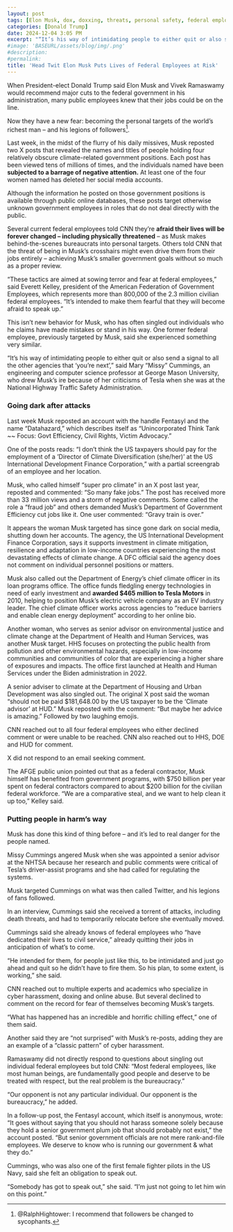 ```yaml
---
layout: post
tags: [Elon Musk, dox, doxxing, threats, personal safety, federal employees, X‐Twitter, Department Of Government Efficiency (DOGE), Vivek Ramaswamy, politics]
categories: [Donald Trump]
date: 2024-12-04 3:05 PM
excerpt: "“It’s his way of intimidating people to either quit or also send a signal to all the other agencies that ‘you’re next’.” – Mary “Missy” Cummings, engineering and computer science professor at George Mason University, one of the first female fighter pilots in the US Navy, who drew Musk’s ire because of her criticisms of Tesla when she was at the National Highway Traffic Safety Administration."
#image: 'BASEURL/assets/blog/img/.png'
#description:
#permalink:
title: 'Head Twit Elon Musk Puts Lives of Federal Employees at Risk'
---
```



When President-elect Donald Trump said Elon Musk and Vivek Ramaswamy would recommend major cuts to the federal government in his administration, many public employees knew that their jobs could be on the line.

Now they have a new fear: becoming the personal targets of the world’s richest man – and his legions of followers[^21].

[^21]: @RalphHightower: I recommend that followers be changed to sycophants. 

Last week, in the midst of the flurry of his daily missives, Musk reposted two X posts that revealed the names and titles of people holding four relatively obscure climate-related government positions. Each post has been viewed tens of millions of times, and the individuals named have been **subjected to a barrage of negative attention.** At least one of the four women named has deleted her social media accounts.

Although the information he posted on those government positions is available through public online databases, these posts target otherwise unknown government employees in roles that do not deal directly with the public.

Several current federal employees told CNN they’re **afraid their lives will be forever changed – including physically threatened** – as Musk makes behind-the-scenes bureaucrats into personal targets. Others told CNN that the threat of being in Musk’s crosshairs might even drive them from their jobs entirely – achieving Musk’s smaller government goals without so much as a proper review.

“These tactics are aimed at sowing terror and fear at federal employees,” said Everett Kelley, president of the American Federation of Government Employees, which represents more than 800,000 of the 2.3 million civilian federal employees. “It’s intended to make them fearful that they will become afraid to speak up.”

This isn’t new behavior for Musk, who has often singled out individuals who he claims have made mistakes or stand in his way. One former federal employee, previously targeted by Musk, said she experienced something very similar.

“It’s his way of intimidating people to either quit or also send a signal to all the other agencies that ‘you’re next’,” said Mary “Missy” Cummings, an engineering and computer science professor at George Mason University, who drew Musk’s ire because of her criticisms of Tesla when she was at the National Highway Traffic Safety Administration.

### Going dark after attacks

Last week Musk reposted an account with the handle Fentasyl and the name “Datahazard,” which describes itself as “Unincorporated Think Tank ~~ Focus: Govt Efficiency, Civil Rights, Victim Advocacy.”

One of the posts reads: “I don’t think the US taxpayers should pay for the employment of a ’Director of Climate Diversification (she/her)’ at the US International Development Finance Corporation,” with a partial screengrab of an employee and her location.

Musk, who called himself “super pro climate” in an X post last year, reposted and commented: “So many fake jobs.” The post has received more than 33 million views and a storm of negative comments. Some called the role a “fraud job” and others demanded Musk’s Department of Government Efficiency cut jobs like it. One user commented: “Gravy train is over.”

It appears the woman Musk targeted has since gone dark on social media, shutting down her accounts. The agency, the US International Development Finance Corporation, says it supports investment in climate mitigation, resilience and adaptation in low-income countries experiencing the most devastating effects of climate change. A DFC official said the agency does not comment on individual personnel positions or matters.

Musk also called out the Department of Energy’s chief climate officer in its loan programs office. The office funds fledgling energy technologies in need of early investment and **awarded \$465 million to Tesla Motors** in 2010, helping to position Musk’s electric vehicle company as an EV industry leader. The chief climate officer works across agencies to “reduce barriers and enable clean energy deployment” according to her online bio.

Another woman, who serves as senior advisor on environmental justice and climate change at the Department of Health and Human Services, was another Musk target. HHS focuses on protecting the public health from pollution and other environmental hazards, especially in low-income communities and communities of color that are experiencing a higher share of exposures and impacts. The office first launched at Health and Human Services under the Biden administration in 2022.

A senior adviser to climate at the Department of Housing and Urban Development was also singled out. The original X post said the woman “should not be paid \$181,648.00 by the US taxpayer to be the ‘Climate advisor’ at HUD.” Musk reposted with the comment: “But maybe her advice is amazing.” Followed by two laughing emojis.

CNN reached out to all four federal employees who either declined comment or were unable to be reached. CNN also reached out to HHS, DOE and HUD for comment.

X did not respond to an email seeking comment.

The AFGE public union pointed out that as a federal contractor, Musk himself has benefited from government programs, with \$750 billion per year spent on federal contractors compared to about $200 billion for the civilian federal workforce. “We are a comparative steal, and we want to help clean it up too,” Kelley said.

### Putting people in harm’s way

Musk has done this kind of thing before – and it’s led to real danger for the people named.

Missy Cummings angered Musk when she was appointed a senior advisor at the NHTSA because her research and public comments were critical of Tesla’s driver-assist programs and she had called for regulating the systems.

Musk targeted Cummings on what was then called Twitter, and his legions of fans followed.

In an interview, Cummings said she received a torrent of attacks, including death threats, and had to temporarily relocate before she eventually moved.

Cummings said she already knows of federal employees who “have dedicated their lives to civil service,” already quitting their jobs in anticipation of what’s to come.

“He intended for them, for people just like this, to be intimidated and just go ahead and quit so he didn’t have to fire them. So his plan, to some extent, is working,” she said.

CNN reached out to multiple experts and academics who specialize in cyber harassment, doxing and online abuse. But several declined to comment on the record for fear of themselves becoming Musk’s targets.

“What has happened has an incredible and horrific chilling effect,” one of them said.

Another said they are “not surprised” with Musk’s re-posts, adding they are an example of a “classic pattern” of cyber harassment.

Ramaswamy did not directly respond to questions about singling out individual federal employees but told CNN: “Most federal employees, like most human beings, are fundamentally good people and deserve to be treated with respect, but the real problem is the bureaucracy.”

“Our opponent is not any particular individual. Our opponent is the bureaucracy,” he added.

In a follow-up post, the Fentasyl account, which itself is anonymous, wrote: “It goes without saying that you should not harass someone solely because they hold a senior government plum job that should probably not exist,” the account posted. “But senior government officials are not mere rank-and-file employees. We deserve to know who is running our government & what they do.”

Cummings, who was also one of the first female fighter pilots in the US Navy, said she felt an obligation to speak out.

“Somebody has got to speak out,” she said. “I’m just not going to let him win on this point.”
